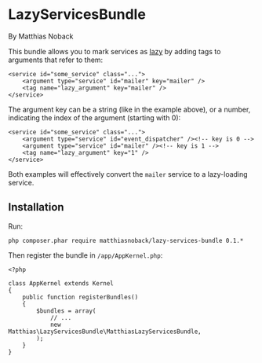 # LazyServicesBundle

By Matthias Noback

This bundle allows you to mark services as [lazy](http://symfony.com/doc/current/components/dependency_injection/lazy_services.html)
by adding tags to arguments that refer to them:

    <service id="some_service" class="...">
        <argument type="service" id="mailer" key="mailer" />
        <tag name="lazy_argument" key="mailer" />
    </service>

The argument key can be a string (like in the example above), or a number, indicating
the index of the argument (starting with 0):

    <service id="some_service" class="...">
        <argument type="service" id="event_dispatcher" /><!-- key is 0 -->
        <argument type="service" id="mailer" /><!-- key is 1 -->
        <tag name="lazy_argument" key="1" />
    </service>

Both examples will effectively convert the ``mailer`` service to a lazy-loading
service.

## Installation

Run:

    php composer.phar require matthiasnoback/lazy-services-bundle 0.1.*

Then register the bundle in ``/app/AppKernel.php``:

    <?php

    class AppKernel extends Kernel
    {
        public function registerBundles()
        {
            $bundles = array(
                // ...
                new Matthias\LazyServicesBundle\MatthiasLazyServicesBundle,
            );
        }
    }
